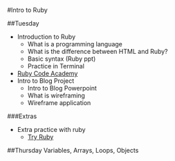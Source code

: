 #Intro to Ruby


##Tuesday

- Introduction to Ruby
  - What is a programming language
  - What is the difference between HTML and Ruby?
  - Basic syntax (Ruby ppt)
  - Practice in Terminal
- [Ruby Code Academy](https://www.codecademy.com/learn/ruby)
- Intro to Blog Project
	- Intro to Blog Powerpoint
	- What is wireframing
	- Wireframe application

###Extras
- Extra practice with ruby
  - [Try Ruby](http://tryruby.org/)


##Thursday 
Variables, Arrays, Loops, Objects




